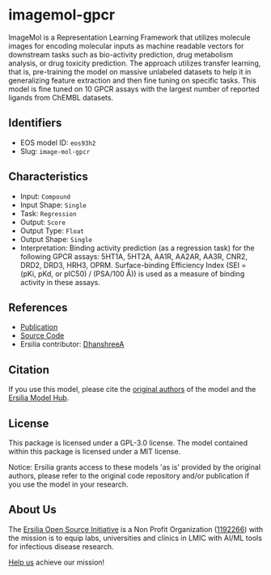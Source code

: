 # imagemol-gpcr

ImageMol is a Representation Learning Framework that utilizes molecule images for encoding molecular inputs as machine readable vectors for downstream tasks such as bio-activity prediction, drug metabolism analysis, or drug toxicity prediction. The approach utilizes transfer learning, that is, pre-training the model on massive unlabeled datasets to help it in generalizing feature extraction and then fine tuning on specific tasks. This model is fine tuned on 10 GPCR assays with the largest number of reported ligands from ChEMBL datasets.

## Identifiers

* EOS model ID: `eos93h2`
* Slug: `image-mol-gpcr`

## Characteristics

* Input: `Compound`
* Input Shape: `Single`
* Task: `Regression`
* Output: `Score`
* Output Type: `Float`
* Output Shape: `Single`
* Interpretation: Binding activity prediction (as a regression task) for the following GPCR assays: 5HT1A, 5HT2A, AA1R, AA2AR, AA3R, CNR2, DRD2, DRD3, HRH3, OPRM. Surface-binding Efficiency Index (SEI = (pKi, pKd, or pIC50) / (PSA/100 Å)) is used as a measure of binding activity in these assays. 

## References

* [Publication](https://www.nature.com/articles/s42256-022-00557-6)
* [Source Code](https://github.com/HongxinXiang/ImageMol)
* Ersilia contributor: [DhanshreeA](https://github.com/DhanshreeA)

## Citation

If you use this model, please cite the [original authors](https://www.nature.com/articles/s42256-022-00557-6) of the model and the [Ersilia Model Hub](https://github.com/ersilia-os/ersilia/blob/master/CITATION.cff).

## License

This package is licensed under a GPL-3.0 license. The model contained within this package is licensed under a MIT license.

Notice: Ersilia grants access to these models 'as is' provided by the original authors, please refer to the original code repository and/or publication if you use the model in your research.

## About Us

The [Ersilia Open Source Initiative](https://ersilia.io) is a Non Profit Organization ([1192266](https://register-of-charities.charitycommission.gov.uk/charity-search/-/charity-details/5170657/full-print)) with the mission is to equip labs, universities and clinics in LMIC with AI/ML tools for infectious disease research.

[Help us](https://www.ersilia.io/donate) achieve our mission!
